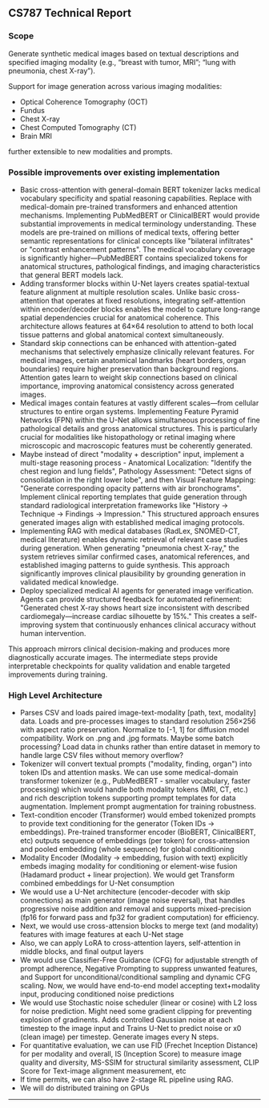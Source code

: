 ## CS787 Technical Report

### Scope
Generate synthetic medical images based on textual descriptions and specified imaging modality (e.g., “breast with tumor, MRI”; “lung with pneumonia, chest X-ray”).

Support for image generation across various imaging modalities:

* Optical Coherence Tomography (OCT)
* Fundus
* Chest X-ray
* Chest Computed Tomography (CT)
* Brain MRI

further extensible to new modalities and prompts.

### Possible improvements over existing implementation
- Basic cross-attention with general-domain BERT tokenizer lacks medical vocabulary specificity and spatial reasoning capabilities. Replace with medical-domain pre-trained transformers and enhanced attention mechanisms. Implementing PubMedBERT or ClinicalBERT would provide substantial improvements in medical terminology understanding. These models are pre-trained on millions of medical texts, offering better semantic representations for clinical concepts like "bilateral infiltrates" or "contrast enhancement patterns". The medical vocabulary coverage is significantly higher—PubMedBERT contains specialized tokens for anatomical structures, pathological findings, and imaging characteristics that general BERT models lack.
- Adding transformer blocks within U-Net layers creates spatial-textual feature alignment at multiple resolution scales. Unlike basic cross-attention that operates at fixed resolutions, integrating self-attention within encoder/decoder blocks enables the model to capture long-range spatial dependencies crucial for anatomical coherence. This architecture allows features at 64×64 resolution to attend to both local tissue patterns and global anatomical context simultaneously.
- Standard skip connections can be enhanced with attention-gated mechanisms that selectively emphasize clinically relevant features. For medical images, certain anatomical landmarks (heart borders, organ boundaries) require higher preservation than background regions. Attention gates learn to weight skip connections based on clinical importance, improving anatomical consistency across generated images.
- Medical images contain features at vastly different scales—from cellular structures to entire organ systems. Implementing Feature Pyramid Networks (FPN) within the U-Net allows simultaneous processing of fine pathological details and gross anatomical structures. This is particularly crucial for modalities like histopathology or retinal imaging where microscopic and macroscopic features must be coherently generated.
- Maybe instead of direct "modality + description" input, implement a multi-stage reasoning process - Anatomical Localization: "Identify the chest region and lung fields", Pathology Assessment: "Detect signs of consolidation in the right lower lobe", and then Visual Feature Mapping: "Generate corresponding opacity patterns with air bronchograms". Implement clinical reporting templates that guide generation through standard radiological interpretation frameworks like "History → Technique → Findings → Impression." This structured approach ensures generated images align with established medical imaging protocols.
- Implementing RAG with medical databases (RadLex, SNOMED-CT, medical literature) enables dynamic retrieval of relevant case studies during generation. When generating "pneumonia chest X-ray," the system retrieves similar confirmed cases, anatomical references, and established imaging patterns to guide synthesis. This approach significantly improves clinical plausibility by grounding generation in validated medical knowledge.
- Deploy specialized medical AI agents for generated image verification. Agents can provide structured feedback for automated refinement: "Generated chest X-ray shows heart size inconsistent with described cardiomegaly—increase cardiac silhouette by 15%." This creates a self-improving system that continuously enhances clinical accuracy without human intervention.

This approach mirrors clinical decision-making and produces more diagnostically accurate images. The intermediate steps provide interpretable checkpoints for quality validation and enable targeted improvements during training.

### High Level Architecture

- Parses CSV  and loads paired image-text-modality [path, text, modality] data. Loads and pre-processes images to standard resolution 256×256 with aspect ratio preservation. Normalize to [-1, 1] for diffusion model compatibility. Work on .png and .jpg formats. Maybe some batch processing? Load data in chunks rather than entire dataset in memory to handle large CSV files without memory overflow?
- Tokenizer will convert textual prompts ("modality, finding, organ") into token IDs and attention masks. We can use some medical-domain transformer tokenizer (e.g., PubMedBERT - smaller vocabulary, faster processing) which would handle both modality tokens (MRI, CT, etc.) and rich description tokens supporting prompt templates for data augmentation. Implement prompt augmentation for training robustness.
- Text-condition encoder (Transformer) would embed tokenized prompts to provide text conditioning for the generator (Token IDs → embeddings). Pre-trained transformer encoder (BioBERT, ClinicalBERT, etc) outputs sequence of embeddings (per token) for cross-attension and pooled embedding (whole sequence) for global conditioning
- Modality Encoder (Modality → embedding, fusion with text) explicitly embeds imaging modality for conditioning or element-wise fusion (Hadamard product + linear projection). We would get Transform combined embeddings for U-Net consumption
- We would use a U-Net architecture (encoder-decoder with skip connections) as main generator (image noise reversal), that handles progressive noise addition and removal and supports mixed-precision (fp16 for forward pass and fp32 for gradient computation) for efficiency.
- Next, we would use cross-attension blocks to merge text (and modality) features with image features at each U-Net stage
- Also, we can apply LoRA to cross-attention layers, self-attention in middle blocks, and final output layers
- We would use Classifier-Free Guidance (CFG) for adjustable strength of prompt adherence, Negative Prompting to suppress unwanted features, and Support for unconditional/conditional sampling and dynamic CFG scaling. Now, we would have end-to-end model accepting text+modality input, producing conditioned noise predictions
- We would use Stochastic noise scheduler (linear or cosine) with L2 loss for noise prediction. Might need some gradient clipping for preventing explosion of gradinents. Adds controlled Gaussian noise at each timestep to the image input and Trains U-Net to predict noise or x0 (clean image) per timestep. Generate images every N steps.
- For quantitative evaluation, we can use FID (Frechet Inception Distance) for per modality and overall, IS (Inception Score) to measure image quality and diversity, MS-SSIM for structural similarity assessment, CLIP Score for Text-image alignment measurement, etc
- If time permits, we can also have 2-stage RL pipeline using RAG.
- We will do distributed training on GPUs
---
